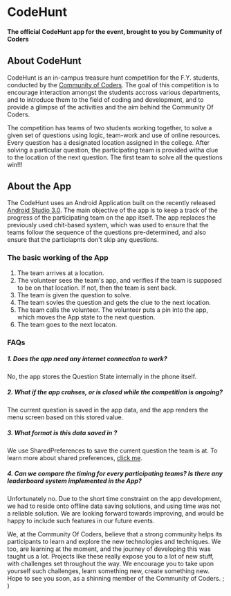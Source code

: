 # CodeHunt
#### The official CodeHunt app for the event, brought to you by Community of Coders


## About CodeHunt
CodeHunt is an in-campus treasure hunt competition for the F.Y. students, conducted by the [Community of Coders](https://www.facebook.com/CommunityOfCoders/). 
The goal of this competition is to encourage interaction amongst the students accross various departments, and to introduce them to the field of coding and development, and to provide a glimpse of the activities and the aim behind the Community Of Coders.


The competition has teams of two students working together, to solve a given set of questions using logic, team-work and use of online resources. Every question has a designated location assigned in the college. After solving a particular question, the participating team is provided witha clue to the location of the next question. The first team to solve all the questions win!!!

## About the App
The CodeHunt uses an Android Application built on the recently released [Android Studio 3.0](https://developer.android.com/studio/index.html). The main objective of the app is to keep a track of the progress of the participating team on the app itself. The app replaces the previously used chit-based system, which was used to ensure that the teams follow the sequence of the questions pre-determined, and also ensure that the particiapnts don't skip  any questions.

### The basic working of the App
1. The team arrives at a location.
2. The volunteer sees the team's app, and verifies if the team is supposed to be on that location. If not, then the team is sent back.
3. The team is given the question to solve.
4. The team sovles the question and gets the clue to the next location.
5. The team calls the volunteer. The volunteer puts a pin into the app, which moves the App state to the next question.
6. The team goes to the next locaton.

### FAQs
##### 1. Does the app need any internet connection to work?
No, the app stores the Question State internally in the phone itself.
##### 2. What if the app crahses, or is closed while the competition is ongoing?
The current question is saved in the app data, and the app renders the menu screen based on this stored value.
##### 3. What format is this data saved in ?
We use SharedPreferences to save the current question the team is at. To learn more about shared preferences, [click me](https://developer.android.com/training/data-storage/shared-preferences.html#GetSharedPreferences).
##### 4. Can we compare the timing for every participating teams? Is there any leaderboard system implemented in the App?
Unfortunately no. Due to the short time constraint on the app development, we had to reside onto offline data saving solutions, and using time was not a reliable solution. We are looking forward towards improving, and would be happy to include such features in our future events.

We, at the Community Of Coders, believe that a strong community helps its participants to learn and explore the new technologies and techniques. We too, are learning at the moment, and the journey of developing this was taught us a lot. Projects like these really expose you to a lot of new stuff, with challenges set throughout the way. We encourage you to take upon yourself such challenges, learn something new, create something new. Hope to see you soon, as a shinning member of the Community of Coders. ; ) 
